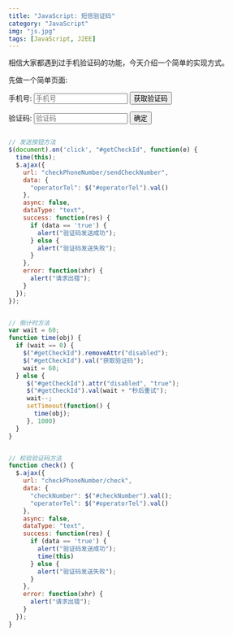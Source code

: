 ```yaml
---
title: "JavaScript: 短信验证码"
category: "JavaScript"
img: "js.jpg"
tags: [JavaScript, J2EE]
---
```

相信大家都遇到过手机验证码的功能，今天介绍一个简单的实现方式。

先做一个简单页面:

<div style="background-color: #EEEEE">
  <form action="#" method="get">
      <p>手机号:
          <input type="text" name="phonenumber" placeholder="手机号" />
          <input type="submit" value="获取验证码" />
      </p>
      <p>验证码:
          <input type="text" name="authentication" placeholder="验证码" />
          <input type="submit" value="确定" />
      </p>
  </form>
</div>

```js

// 发送按钮方法
$(document).on('click', "#getCheckId", function(e) {
  time(this);
  $.ajax({
    url: "checkPhoneNumber/sendCheckNumber",
    data: {
      "operatorTel": $("#operatorTel").val()
    },
    async: false,
    dataType: "text",
    success: function(res) {
      if (data == 'true') {
        alert("验证码发送成功");
      } else {
        alert("验证码发送失败");
      }
    },
    error: function(xhr) {
      alert("请求出错");
    }
  });
});

```

```js

// 倒计时方法
var wait = 60;
function time(obj) {
  if (wait == 0) {
    $("#getCheckId").removeAttr("disabled");
    $("#getCheckId").val("获取验证码");
    wait = 60;
  } else {
     $("#getCheckId").attr("disabled", "true");
     $("#getCheckId").val(wait + "秒后重试");
     wait--;
     setTimeout(function() {
       time(obj);
     }, 1000)
  }
}

```

```js

// 校验验证码方法
function check() {
  $.ajax({
    url: "checkPhoneNumber/check",
    data: {
      "checkNumber": $("#checkNumber").val();
      "operatorTel": $("#operatorTel").val()
    },
    async: false,
    dataType: "text",
    success: function(res) {
      if (data == 'true') {
        alert("验证码发送成功");
        time(this)
      } else {
        alert("验证码发送失败");
      }
    },
    error: function(xhr) {
      alert("请求出错");
    }
  });
}

```
